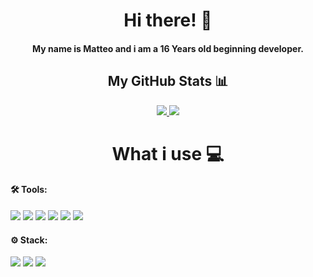 <h1 align="center">Hi there! 👋</h1>
<h4 align="center">My name is Matteo and i am a 16 Years old beginning developer.</h4>

<h2 align="center">My GitHub Stats 📊</h2>
<p align="center">
    
<a href="https://github.com/ma4tte0s">
  <img src="https://github-readme-stats.vercel.app/api?username=m4tte0s&theme=gruvbox">
</a>
<a href="https://github.com/ma4tte0s">
  <img src="https://github-readme-stats.vercel.app/api/top-langs/?username=m4tte0s&hide=shell,python&theme=gruvbox&layout=compact">
</a>  
<br>
</p>

<h1 align="center">What i use 💻</h1>

#### 🛠️ Tools:
[<img src="https://img.shields.io/badge/mac%20-%23343739.svg?&style=for-the-badge&logo=apple&logoColor=white" />](https://www.apple.com/macos/monterey/)
[<img src="https://img.shields.io/badge/Windows-0078D6?style=for-the-badge&logo=windows&logoColor=white" />](https://www.microsoft.com/en-gb/windows)
[<img src="https://img.shields.io/badge/Visual_Studio-5C2D91?style=for-the-badge&logo=visual%20studio&logoColor=white" />](https://visualstudio.microsoft.com/)
[<img src="https://img.shields.io/badge/Rider-000000?style=for-the-badge&logo=Rider&logoColor=white" />](https://www.jetbrains.com/rider/)
[<img src="https://img.shields.io/badge/Xcode-007ACC?style=for-the-badge&logo=Xcode&logoColor=white" />](https://developer.apple.com/xcode/)
[<img src="https://img.shields.io/badge/git%20-%23181717.svg?&style=for-the-badge&logo=github&logoColor=white" />](https://github.com/)

#### ⚙️ Stack:
[<img src="https://img.shields.io/badge/C%23-239120?style=for-the-badge&logo=c-sharp&logoColor=white" />](https://docs.microsoft.com/en-us/dotnet/csharp/)
[<img src="https://img.shields.io/badge/Swift-FA7343?style=for-the-badge&logo=swift&logoColor=white" />](https://www.apple.com/swift/)
[<img src="https://img.shields.io/badge/Shell_Script-121011?style=for-the-badge&logo=gnu-bash&logoColor=white" />](https://www.gnu.org/software/bash/)

